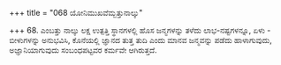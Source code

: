 +++
title = "068 ಯೋನಿಮುಖವೆಮ್ಬತ್ತುನಾಲ್ಕು"

+++
68. ಎಂಬತ್ತು ನಾಲ್ಕು ಲಕ್ಷ ಉತ್ಪತ್ತಿ ಸ್ಥಾನಗಳಲ್ಲಿ ಹೊಸ ಜನ್ಮಗಳನ್ನು ತಳೆದು ಲಾಭ-ನಷ್ಟಗಳನ್ನೂ, ಏಳು - ಬೀಳುಗಳನ್ನು ಅನುಭವಿಸಿ, ಕೊನೆಯಲ್ಲಿ ಜ್ಞಾನದ ತುತ್ತ ತುದಿ ಎಂದು ಮಾನವ ಜನ್ಮವನ್ನು ಪಡೆದು ಹಾಳಾಗುವುದು, ಅಜ್ಞಾನಿಯಾಗುವುದು ಸಂಬಂಧಪಟ್ಟವರ ಕರ್ಮವೇ ಆಗಿರುತ್ತದೆ.